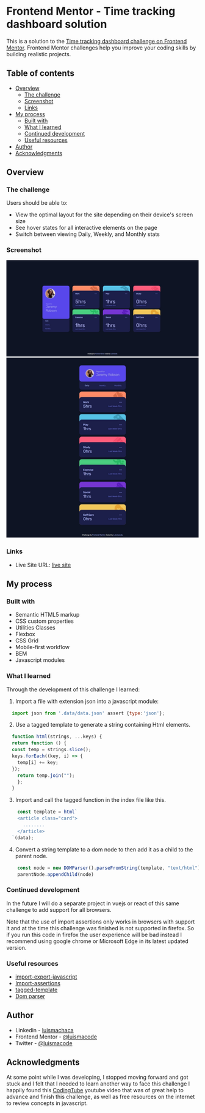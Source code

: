 # Frontend Mentor - Time tracking dashboard solution

This is a solution to the [Time tracking dashboard challenge on Frontend Mentor](https://www.frontendmentor.io/challenges/time-tracking-dashboard-UIQ7167Jw). Frontend Mentor challenges help you improve your coding skills by building realistic projects.

## Table of contents

- [Overview](#overview)
  - [The challenge](#the-challenge)
  - [Screenshot](#screenshot)
  - [Links](#links)
- [My process](#my-process)
  - [Built with](#built-with)
  - [What I learned](#what-i-learned)
  - [Continued development](#continued-development)
  - [Useful resources](#useful-resources)
- [Author](#author)
- [Acknowledgments](#acknowledgments)

## Overview

### The challenge

Users should be able to:

- View the optimal layout for the site depending on their device's screen size
- See hover states for all interactive elements on the page
- Switch between viewing Daily, Weekly, and Monthly stats

### Screenshot

![screenshot-desktop](./screenshots/time-tracking-desktop.jpeg)
![screenshot-mobile](./screenshots/time-tracking-mobile.jpeg)

### Links

- Live Site URL: [live site](https://luismacode.github.io/time-tracking-dashboard/)

## My process

### Built with

- Semantic HTML5 markup
- CSS custom properties
- Utilities Classes
- Flexbox
- CSS Grid
- Mobile-first workflow
- BEM
- Javascript modules

### What I learned

Through the development of this challenge I learned:

1. Import a file with extension json into a javascript module:

  ```js
    import json from '.data/data.json' assert {type:'json'};
  ```

2. Use a tagged template to generate a string containing Html elements.

  ```js
    function html(strings, ...keys) {
    return function () {
    const temp = strings.slice();
    keys.forEach((key, i) => {
      temp[i] += key;
    });
      return temp.join("");
      };
    }
```

3. Import and call the tagged function in the index file like this.

  ```js
      const template = html`
      <article class="card">
        ........
      </article>
    `(data);
```

4. Convert a string template to a dom node to then add it as a child to the parent node.

  ```js
      const node = new DOMParser().parseFromString(template, "text/html").body.firstElementChild;
      parentNode.appendChild(node)
```

### Continued development

In the future I will do a separate project in vuejs or react of this same challenge to add support for all browsers.

Note that the use of import assertions  only works in browsers with support it and at the time this challenge was finished is not supported in firefox. So if you run this code in firefox the user experience will be bad instead I recommend using google chrome or Microsoft Edge in its latest updated version.

### Useful resources

- [import-export-javascript](https://javascript.info/import-export)
- [Import-assertions](https://github.com/tc39/proposal-import-assertions)
- [tagged-template](https://developer.mozilla.org/en-US/docs/Web/JavaScript/Reference/Template_literals)
- [Dom parser](https://davidwalsh.name/convert-html-stings-dom-nodes)

## Author

- Linkedin - [luismachaca](www.linkedin.com/in/luismachaca)
- Frontend Mentor - [@luismacode](https://www.frontendmentor.io/profile/luismacode)
- Twitter - [@luismacode](https://www.twitter.com/luismacode)

## Acknowledgments

At some point while I was developing, I stopped moving forward and got stuck and I felt that I needed to learn another way to face this challenge I happily found this [CodingTube](https://www.youtube.com/watch?v=52q6OGbcIso&list=WL&index=2) youtube video that was of great help to advance and finish this challenge, as well as free resources on the internet to review concepts in javascript.
